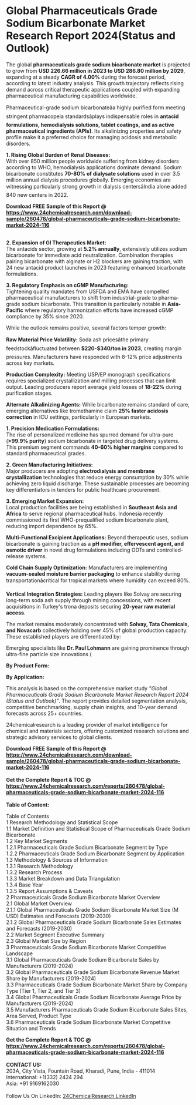 <h1>Global Pharmaceuticals Grade Sodium Bicarbonate Market Research Report 2024(Status and Outlook)</h1><p>The global <strong>pharmaceuticals grade sodium bicarbonate market</strong> is projected to grow from <strong>USD 226.66 million in 2023 to USD 286.80 million by 2029</strong>, expanding at a steady <strong>CAGR of 4.00%</strong> during the forecast period, according to latest industry analysis. This growth trajectory reflects rising demand across critical therapeutic applications coupled with expanding pharmaceutical manufacturing capabilities worldwide.</p><p>Pharmaceutical-grade sodium bicarbonateâa highly purified form meeting stringent pharmacopeia standardsâplays indispensable roles in <strong>antacid formulations, hemodialysis solutions, tablet coatings, and as active pharmaceutical ingredients (APIs)</strong>. Its alkalinizing properties and safety profile make it a preferred choice for managing acidosis and metabolic disorders.</p><p><strong>1. Rising Global Burden of Renal Diseases:</strong><br>
With over 850 million people worldwide suffering from kidney disorders according to WHO, hemodialysis applications dominate demand. Sodium bicarbonate constitutes <strong>70-80% of dialysate solutions</strong> used in over 3.5 million annual dialysis procedures globally. Emerging economies are witnessing particularly strong growth in dialysis centersâIndia alone added 840 new centers in 2022.</p><div><b>Download FREE Sample of this Report @ 
            <a href="https://www.24chemicalresearch.com/download-sample/260478/global-pharmaceuticals-grade-sodium-bicarbonate-market-2024-116">
            https://www.24chemicalresearch.com/download-sample/260478/global-pharmaceuticals-grade-sodium-bicarbonate-market-2024-116</a></b></div><br><p><strong>2. Expansion of GI Therapeutics Market:</strong><br>
The antacids sector, growing at <strong>5.2% annually</strong>, extensively utilizes sodium bicarbonate for immediate acid neutralization. Combination therapies pairing bicarbonate with alginate or H2 blockers are gaining traction, with 24 new antacid product launches in 2023 featuring enhanced bicarbonate formulations.</p><p><strong>3. Regulatory Emphasis on cGMP Manufacturing:</strong><br>
Tightening quality mandates from USFDA and EMA have compelled pharmaceutical manufacturers to shift from industrial-grade to pharma-grade sodium bicarbonate. This transition is particularly notable in <strong>Asia-Pacific</strong> where regulatory harmonization efforts have increased cGMP compliance by 35% since 2020.</p><p>While the outlook remains positive, several factors temper growth:</p><p><strong>Raw Material Price Volatility:</strong> Soda ash pricesâthe primary feedstockâfluctuated between <strong>$220-$340/ton in 2023</strong>, creating margin pressures. Manufacturers have responded with 8-12% price adjustments across key markets.</p><p><strong>Production Complexity:</strong> Meeting USP/EP monograph specifications requires specialized crystallization and milling processes that can limit output. Leading producers report average yield losses of <strong>18-22%</strong> during purification stages.</p><p><strong>Alternate Alkalinizing Agents:</strong> While bicarbonate remains standard of care, emerging alternatives like tromethamine claim <strong>25% faster acidosis correction</strong> in ICU settings, particularly in European markets.</p><p><strong>1. Precision Medication Formulations:<br>
</strong>The rise of personalized medicine has spurred demand for ultra-pure (<strong>&gt;99.9% purity</strong>) sodium bicarbonate in targeted drug delivery systems. This premium segment commands <strong>40-60% higher margins</strong> compared to standard pharmaceutical grades.</p><p><strong>2. Green Manufacturing Initiatives:</strong><br>
Major producers are adopting <strong>electrodialysis and membrane crystallization</strong> technologies that reduce energy consumption by 30% while achieving zero liquid discharge. These sustainable processes are becoming key differentiators in tenders for public healthcare procurement.</p><p><strong>3. Emerging Market Expansion:</strong><br>
Local production facilities are being established in <strong>Southeast Asia and Africa</strong> to serve regional pharmaceutical hubs. Indonesia recently commissioned its first WHO-prequalified sodium bicarbonate plant, reducing import dependence by 65%.</p><p><strong>Multi-Functional Excipient Applications:</strong> Beyond therapeutic uses, sodium bicarbonate is gaining traction as a <strong>pH modifier, effervescent agent, and osmotic driver</strong> in novel drug formulations including ODTs and controlled-release systems.</p><p><strong>Cold Chain Supply Optimization:</strong> Manufacturers are implementing <strong>vacuum-sealed moisture barrier packaging</strong> to enhance stability during transportationâcritical for tropical markets where humidity can exceed 80%.</p><p><strong>Vertical Integration Strategies:</strong> Leading players like Solvay are securing long-term soda ash supply through mining concessions, with recent acquisitions in Turkey's trona deposits securing <strong>20-year raw material access</strong>.</p><p>The market remains moderately concentrated with <strong>Solvay, Tata Chemicals, and Novacarb</strong> collectively holding over 45% of global production capacity. These established players are differentiated by:</p><p>Emerging specialists like <strong>Dr. Paul Lohmann</strong> are gaining prominence through ultra-fine particle size innovations (

</p><p><strong>By Product Form:</strong></p><p><strong>By Application:</strong></p><p>This analysis is based on the comprehensive market study <em>"Global Pharmaceuticals Grade Sodium Bicarbonate Market Research Report 2024 (Status and Outlook)"</em>. The report provides detailed segmentation analysis, competitive benchmarking, supply chain insights, and 10-year demand forecasts across 25+ countries.</p><p>24chemicalresearch is a leading provider of market intelligence for chemical and materials sectors, offering customized research solutions and strategic advisory services to global clients.</p><div><b>Download FREE Sample of this Report @ 
            <a href="https://www.24chemicalresearch.com/download-sample/260478/global-pharmaceuticals-grade-sodium-bicarbonate-market-2024-116">
            https://www.24chemicalresearch.com/download-sample/260478/global-pharmaceuticals-grade-sodium-bicarbonate-market-2024-116</a></b></div><br><div><b>Get the Complete Report & TOC @ 
            <a href="https://www.24chemicalresearch.com/reports/260478/global-pharmaceuticals-grade-sodium-bicarbonate-market-2024-116">
            https://www.24chemicalresearch.com/reports/260478/global-pharmaceuticals-grade-sodium-bicarbonate-market-2024-116</a></b></div><br>
            <b>Table of Content:</b><p>Table of Contents<br />
1 Research Methodology and Statistical Scope<br />
1.1 Market Definition and Statistical Scope of Pharmaceuticals Grade Sodium Bicarbonate<br />
1.2 Key Market Segments<br />
1.2.1 Pharmaceuticals Grade Sodium Bicarbonate Segment by Type<br />
1.2.2 Pharmaceuticals Grade Sodium Bicarbonate Segment by Application<br />
1.3 Methodology & Sources of Information<br />
1.3.1 Research Methodology<br />
1.3.2 Research Process<br />
1.3.3 Market Breakdown and Data Triangulation<br />
1.3.4 Base Year<br />
1.3.5 Report Assumptions & Caveats<br />
2 Pharmaceuticals Grade Sodium Bicarbonate Market Overview<br />
2.1 Global Market Overview<br />
2.1.1 Global Pharmaceuticals Grade Sodium Bicarbonate Market Size (M USD) Estimates and Forecasts (2019-2030)<br />
2.1.2 Global Pharmaceuticals Grade Sodium Bicarbonate Sales Estimates and Forecasts (2019-2030)<br />
2.2 Market Segment Executive Summary<br />
2.3 Global Market Size by Region<br />
3 Pharmaceuticals Grade Sodium Bicarbonate Market Competitive Landscape<br />
3.1 Global Pharmaceuticals Grade Sodium Bicarbonate Sales by Manufacturers (2019-2024)<br />
3.2 Global Pharmaceuticals Grade Sodium Bicarbonate Revenue Market Share by Manufacturers (2019-2024)<br />
3.3 Pharmaceuticals Grade Sodium Bicarbonate Market Share by Company Type (Tier 1, Tier 2, and Tier 3)<br />
3.4 Global Pharmaceuticals Grade Sodium Bicarbonate Average Price by Manufacturers (2019-2024)<br />
3.5 Manufacturers Pharmaceuticals Grade Sodium Bicarbonate Sales Sites, Area Served, Product Type<br />
3.6 Pharmaceuticals Grade Sodium Bicarbonate Market Competitive Situation and Trends<br />
</p><div><b>Get the Complete Report & TOC @ 
            <a href="https://www.24chemicalresearch.com/reports/260478/global-pharmaceuticals-grade-sodium-bicarbonate-market-2024-116">
            https://www.24chemicalresearch.com/reports/260478/global-pharmaceuticals-grade-sodium-bicarbonate-market-2024-116</a></b></div><br><b>CONTACT US:</b><br>
            203A, City Vista, Fountain Road, Kharadi, Pune, India - 411014<br>
            International: +1(332) 2424 294<br>
            Asia: +91 9169162030 <br><br>
            Follow Us On LinkedIn: <a href="https://www.linkedin.com/company/24chemicalresearch/">24ChemicalResearch LinkedIn</a>